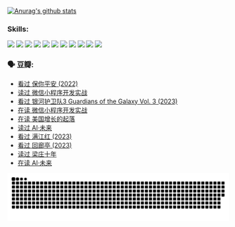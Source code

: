 
[![Anurag's github stats](https://github-readme-stats.vercel.app/api?username=w940853815)](https://github.com/anuraghazra/github-readme-stats)

### Skills:

<code><img height="32" src="https://cdn.jsdelivr.net/npm/simple-icons@v5/icons/python.svg"></code>
<code><img height="32" src="https://cdn.jsdelivr.net/npm/simple-icons@v5/icons/javascript.svg"></code>
<code><img height="32" src="https://cdn.jsdelivr.net/npm/simple-icons@v5/icons/django.svg"></code>
<code><img height="32" src="https://cdn.jsdelivr.net/npm/simple-icons@v5/icons/flask.svg"></code>
<code><img height="32" src="https://cdn.jsdelivr.net/npm/simple-icons@v5/icons/vuetify.svg"></code>
<code><img height="32" src="https://cdn.jsdelivr.net/npm/simple-icons@v5/icons/git.svg"></code>
<code><img height="32" src="https://cdn.jsdelivr.net/npm/simple-icons@v5/icons/docker.svg"></code>
<code><img height="32" src="https://cdn.jsdelivr.net/npm/simple-icons@v5/icons/postgresql.svg"></code>
<code><img height="32" src="https://cdn.jsdelivr.net/npm/simple-icons@v5/icons/elasticsearch.svg"></code>
<code><img height="32" src="https://cdn.jsdelivr.net/npm/simple-icons@v5/icons/macos.svg"></code>
<code><img height="32" src="https://cdn.jsdelivr.net/npm/simple-icons@v5/icons/linux.svg"></code>

### 🗣 豆瓣:

<!-- DOUBAN-ACTIVITIES:START -->
- [看过 保你平安‎ (2022)](https://www.douban.com/people/136069238/status/4239139510/?_i=84383308)
- [读过 微信小程序开发实战](https://www.douban.com/people/136069238/status/4237321528/?_i=84383308)
- [看过 银河护卫队3 Guardians of the Galaxy Vol. 3‎ (2023)](https://www.douban.com/people/136069238/status/4236631849/?_i=84383308)
- [在读 微信小程序开发实战](https://www.douban.com/people/136069238/status/4230177692/?_i=84383308)
- [在读 美国增长的起落](https://www.douban.com/people/136069238/status/4220055912/?_i=84383308)
- [读过 AI·未来](https://www.douban.com/people/136069238/status/4220054171/?_i=84383308)
- [看过 满江红‎ (2023)](https://www.douban.com/people/136069238/status/4219146433/?_i=84383308)
- [看过 回廊亭‎ (2023)](https://www.douban.com/people/136069238/status/4215992758/?_i=84383308)
- [读过 梁庄十年](https://www.douban.com/people/136069238/status/4206664969/?_i=84383308)
- [在读 AI·未来](https://www.douban.com/people/136069238/status/4206653520/?_i=84383308)
<!-- DOUBAN-ACTIVITIES:END -->


![Snake animation](https://raw.githubusercontent.com/w940853815/w940853815/output/github-contribution-grid-snake.svg)

<!--
**w940853815/w940853815** is a ✨ _special_ ✨ repository because its `README.md` (this file) appears on your GitHub profile.

Here are some ideas to get you started:

- 🔭 I’m currently working on ...
- 🌱 I’m currently learning ...
- 👯 I’m looking to collaborate on ...
- 🤔 I’m looking for help with ...
- 💬 Ask me about ...
- 📫 How to reach me: ...
- 😄 Pronouns: ...
- ⚡ Fun fact: ...
-->
